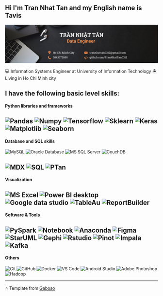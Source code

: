 

## Hi I'm Tran Nhat Tan and my English name is Tavis

![Tavis](https://github.com/TranNhatTan0312/TranNhatTan0312/blob/main/Tavis%20Tran%20(3).png)

:computer: Information Systems Engineer at University of Information Technology :desert_island: Living in Ho Chi Minh city 

## I have the following basic level skills:

#### Python libraries and frameworks
![Pandas](https://img.shields.io/badge/-Pandas-blueviolet)
![Numpy](https://img.shields.io/badge/-Numpy-blue)
![Tensorflow](https://img.shields.io/badge/-TensorFlow-yellow)
![Sklearn](https://img.shields.io/badge/-Scikit--learn-informational)
![Keras](https://img.shields.io/badge/-Keras-red)
![Matplotlib](https://img.shields.io/badge/-Matplotlib-lightgrey)
![Seaborn](https://img.shields.io/badge/-Seaborn-9cf)
---


#### Database and SQL skills
![MySQL](https://img.shields.io/badge/-MySQL-lightgrey)
![Oracle Database](http://img.shields.io/badge/-Oracle-DD0031?style=flat-square&logo=oracle)
![MS SQL Server](http://img.shields.io/badge/-MS%20SQL%20Server-CC2927?style=flat-square&logo=microsoft-sql-server&logoColor=ffffff)
![CouchDB](https://img.shields.io/badge/-CouchDB-red)

![MDX](https://img.shields.io/badge/-MDX%20Query-success)
![SQL](https://img.shields.io/badge/-SQL%20Query-orange)
![PTan](https://img.shields.io/badge/-Distributed%20database-blueviolet)
---


#### Visualization 
![MS Excel](https://img.shields.io/badge/-Excel-green)
![Power BI desktop](https://img.shields.io/badge/-Power%20BI-orange)
![Google data studio](https://img.shields.io/badge/-Google%20Data%20Studio-yellow)
![TableAu](https://img.shields.io/badge/(In%20progress)-Tableau-9cf)
![ReportBuilder](https://img.shields.io/badge/-VS%20Studio%20Report%20Builder-blueviolet)
---
#### Software & Tools
![PySpark](https://img.shields.io/badge/-PySpark-critical)
![Notebook](https://img.shields.io/badge/-Jupyter%20Notebook-orange)
![Anaconda](https://img.shields.io/badge/-Anaconda%20Navigator-success)
![Figma](https://img.shields.io/badge/-Figma-blue)
![StarUML](https://img.shields.io/badge/-StarUML-yellow)
![Gephi](https://img.shields.io/badge/-Gephi-black)
![Rstudio](https://img.shields.io/badge/-RStudio-inactive)
![Pinot](https://img.shields.io/badge/-Apache%20Pinot-blueviolet)
![Impala](https://img.shields.io/badge/-Apache%20Impala-lightgrey)
![Kafka](https://img.shields.io/badge/-Apache%20Kafka-violet)
---
#### Others
![Git](https://img.shields.io/badge/-Git-%23F05032?style=flat-square&logo=git&logoColor=%23ffffff)
![GitHub](https://img.shields.io/badge/-GitHub-181717?style=flat-square&logo=github)
![Docker](https://img.shields.io/badge/-Docker-black?style=flat-square&logo=docker)
![VS Code](http://img.shields.io/badge/-VS%20Code-007ACC?style=flat-square&logo=visual-studio-code&logoColor=ffffff)
![Android Studio](http://img.shields.io/badge/-Android%20Studio-3DDC84?style=flat-square&logo=android-studio&logoColor=ffffff)
![Adobe Photoshop](http://img.shields.io/badge/-Abode%20Photoshop-26C9FF?style=flat-square&logo=adobe-photoshop&logoColor=ffffff)
![Hadoop](https://img.shields.io/badge/-Hadoop-yellowgreen)


---
⭐️ Template from [Gaboso](https://github.com/Gaboso)
